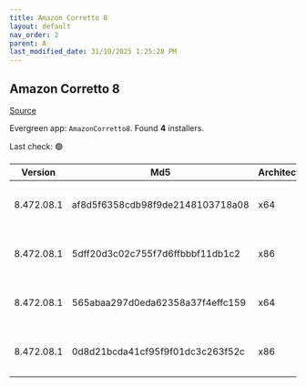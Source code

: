 ```yaml
---
title: Amazon Corretto 8
layout: default
nav_order: 2
parent: A
last_modified_date: 31/10/2025 1:25:28 PM
---
```


## Amazon Corretto 8

[Source](https://aws.amazon.com/corretto/)

Evergreen app: `AmazonCorretto8`. Found **4** installers.

Last check: 🟢

| Version    | Md5                              | Architecture | Type | URI                                                                                                                                                                                                      |
| ---------- | -------------------------------- | ------------ | ---- | -------------------------------------------------------------------------------------------------------------------------------------------------------------------------------------------------------- |
| 8.472.08.1 | af8d5f6358cdb98f9de2148103718a08 | x64          | msi  | [https://corretto.aws/downloads/resources/8.472.08.1/amazon-corretto-8.472.08.1-windows-x64-jdk.msi](https://corretto.aws/downloads/resources/8.472.08.1/amazon-corretto-8.472.08.1-windows-x64-jdk.msi) |
| 8.472.08.1 | 5dff20d3c02c755f7d6ffbbbf11db1c2 | x86          | msi  | [https://corretto.aws/downloads/resources/8.472.08.1/amazon-corretto-8.472.08.1-windows-x86-jdk.msi](https://corretto.aws/downloads/resources/8.472.08.1/amazon-corretto-8.472.08.1-windows-x86-jdk.msi) |
| 8.472.08.1 | 565abaa297d0eda62358a37f4effc159 | x64          | zip  | [https://corretto.aws/downloads/resources/8.472.08.1/amazon-corretto-8.472.08.1-windows-x64-jre.zip](https://corretto.aws/downloads/resources/8.472.08.1/amazon-corretto-8.472.08.1-windows-x64-jre.zip) |
| 8.472.08.1 | 0d8d21bcda41cf95f9f01dc3c263f52c | x86          | zip  | [https://corretto.aws/downloads/resources/8.472.08.1/amazon-corretto-8.472.08.1-windows-x86-jre.zip](https://corretto.aws/downloads/resources/8.472.08.1/amazon-corretto-8.472.08.1-windows-x86-jre.zip) |
